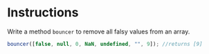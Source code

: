 # Instructions

Write a method `bouncer` to remove all falsy values from an array.

```js
bouncer([false, null, 0, NaN, undefined, "", 9]); //returns [9]
```
